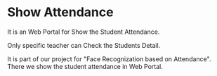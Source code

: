 # Show Attendance 
It is an Web Portal for Show the Student Attendance.

Only specific teacher can Check the Students Detail.

It is part of our project for "Face Recognization based on Attendance". There we show the student attendance in Web Portal.
